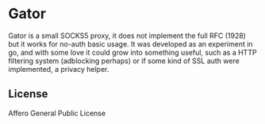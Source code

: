 Gator
=====

Gator is a small SOCKS5 proxy, it does not implement the full RFC (1928)
but it works for no-auth basic usage.
It was developed as an experiment in go, and with some love it could grow
into something useful, such as a HTTP filtering system (adblocking perhaps)
or if some kind of SSL auth were implemented, a privacy helper.

License
-------
Affero General Public License

